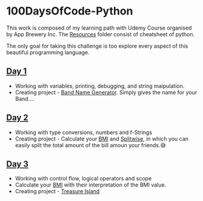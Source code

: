 # 100DaysOfCode-Python

This work is composed of my learning path with Udemy Course organised by App Brewery Inc. 
The [Resources](Resources) folder consist of cheatsheet of python. 

The only goal for taking this challenge is too explore every aspect of this beautiful programming language.

## [Day 1](Day1)
* Working with variables, printing, debugging, and string maipulation.
* Creating project - [Band Name Generator](Day1/bandNameGenerator.py).
	Simply gives the name for your Band....

## [Day 2](Day2)
* Working with type conversions, numbers and f-Strings
* Creating project - Calculate your [BMI](Day2/bmi.py) and [Splitwise](Day2/billSplitAndTipCalculator.py), in which you can easily split the total amount of the bill amoun your friends.😅

## [Day 3](Day3)
* Working with control flow, logical operators and scope
* Calculate your [BMI](Day3/bmi2.py) with their interpretation of the BMI value.
* Creating project - [Treasure Island](Day3/treasureIsland.py)